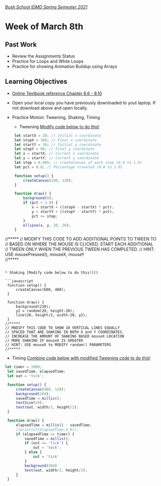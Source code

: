 [_Bush School IDMD Spring Semester 2021_](https://chandrunarayan.github.io/idmd/)

# Week of March 8th

## Past Work
* Review the Assignments Status
* Practice for Loops and While Loops
* Practice for showing Animation Buildup using Arrays


## Learning Objectives
* [Online Textbook reference Chapter 8.6 - 8.10](https://drive.google.com/file/d/18kfdShfj79ISxFTn-iw1ahFTtuFY-KF9/view?usp=sharing)
* Open your local copy you have previously downloaded to yout laptop. If not download above and open locally.
* Practice Motion: Tweening, Shaking, Timing
   * Tweening [Modify code below to do this!]()
 
   ```javascript
    let startX = 20; // Initial x coordinate
    let stopX = 160; // Final x coordinate
    let startY = 30; // Initial y coordinate
    let stopY = 80; // Final y coordinate
    let x = startX; // Current x coordinate
    let y = startY; // Current y coordinate
    let step = 0.005; // createCanvas of each step (0.0 to 1.0)
    let pct = 0.0; // Percentage traveled (0.0 to 1.0)

    function setup() {
        createCanvas(240, 120);
    }

    function draw() {
        background(0);
        if (pct < 1.0) {
            x = startX + ((stopX - startX) * pct);
            y = startY + ((stopY - startY) * pct);
            pct += step;
        }
        ellipse(x, y, 20, 20);
    }
//***** 
// MODIFY THIS CODE TO ADD ADDITIONAL POINTS TO TWEEN TO    
// BASED ON WHERE THE MOUSE IS CLICKED. START EACH ADDITIONAL
// TWEEN ONLY WHEN THE PREVIOUS TWEEN HAS COMPLETED. 
// HINT: USE mousePressed(), mouseX, mouseY  
//*****
   ```

   * Shaking [Modify code below to do this!]()
 
   ```javascript
    function setup() {
        createCanvas(600, 400);
    }

    function draw() {
        background(210);
        y2 = random(20, height-20);
        line(20, height/2, width-20, y2);
    }
//***** 
// MODIFY THIS CODE TO SHOW 10 VERTICAL LINES EQUALLY
// SPACED THAT ARE SHAKING IN BOTH X and Y COORDINATES. 
// INCREASE THE AMOUNT OF SHAKING BASED mouseX LOCATION
// MORE SHAKING IF mouseX IS GREATER  
// HINT: USE mouseX to MODIFY random() PARAMETERS
//*****      
   ```

   * Timing [Combine code below with modified Tweening code to do this!]()

   ```javascript
let timer = 2000;
    let savedTime, elapsedTime;
    let out = 'tick';

    function setup() {
        createCanvas(480, 120);
        background(204);
        savedTime = millis();
        textSize(20);
        text(out, width/2, height/2);
    }

    function draw() {
        elapsedTime = millis() - savedTime;
        //print(nf(elapsedTime,4,0));
        if (elapsedTime >= timer) {
            savedTime = millis();
            if (out == 'tick') {
                out = 'tock';
            } else {
                out = 'tick'
            }
            background(204)
            text(out, width/2, height/2);
        }
    }

   ```
